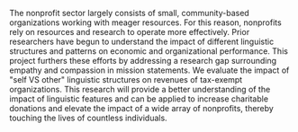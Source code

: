 The nonprofit sector largely consists of small, community-based organizations working with meager resources. For this reason, nonprofits rely on resources and research to operate more effectively. Prior researchers have begun to understand the impact of different linguistic structures and patterns on economic and organizational performance. This project furthers these efforts by addressing a research gap surrounding empathy and compassion in mission statements. We evaluate the impact of "self VS other" linguistic structures on revenues of tax-exempt organizations. This research will provide a better understanding of the impact of linguistic features and can be applied to increase charitable donations and elevate the impact of a wide array of nonprofits, thereby touching the lives of countless individuals.
